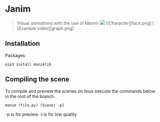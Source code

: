 # Janim
> Visual animations with the use of Manim
![](https://img.shields.io/badge/python-3.6-blue.svg)
![Character][face.png]
![Example video][graph.png]
## Installation

Packages:

```
pip3 install manimlib
```
## Compiling the scene

To compile and preview the scenes on linux execute the commands below in the root of the branch.
```
manim (file.py) (Scene) -pl
```
-p is for preview
-l is for low quality

